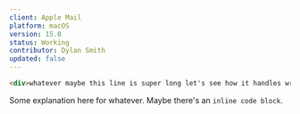 ```yaml
---
client: Apple Mail
platform: macOS
version: 15.0
status: Working
contributor: Dylan Smith
updated: false
---
```


```html
<div>whatever maybe this line is super long let's see how it handles wrapping without having touched anything</div>
```

Some explanation here for whatever. Maybe there's an `inline code block`.
